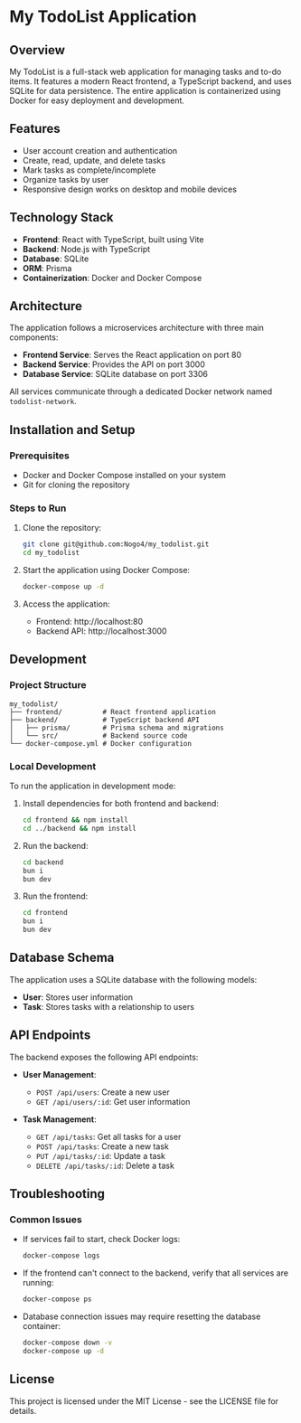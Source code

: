 # My TodoList Application

## Overview
My TodoList is a full-stack web application for managing tasks and to-do items. It features a modern React frontend, a TypeScript backend, and uses SQLite for data persistence. The entire application is containerized using Docker for easy deployment and development.

## Features
- User account creation and authentication
- Create, read, update, and delete tasks
- Mark tasks as complete/incomplete
- Organize tasks by user
- Responsive design works on desktop and mobile devices

## Technology Stack
- **Frontend**: React with TypeScript, built using Vite
- **Backend**: Node.js with TypeScript
- **Database**: SQLite
- **ORM**: Prisma
- **Containerization**: Docker and Docker Compose

## Architecture
The application follows a microservices architecture with three main components:
- **Frontend Service**: Serves the React application on port 80
- **Backend Service**: Provides the API on port 3000
- **Database Service**: SQLite database on port 3306

All services communicate through a dedicated Docker network named `todolist-network`.

## Installation and Setup

### Prerequisites
- Docker and Docker Compose installed on your system
- Git for cloning the repository

### Steps to Run
1. Clone the repository:
   ```bash
   git clone git@github.com:Nogo4/my_todolist.git
   cd my_todolist
   ```

2. Start the application using Docker Compose:
   ```bash
   docker-compose up -d
   ```

3. Access the application:
   - Frontend: http://localhost:80
   - Backend API: http://localhost:3000

## Development

### Project Structure
```
my_todolist/
├── frontend/          # React frontend application
├── backend/           # TypeScript backend API
│   ├── prisma/        # Prisma schema and migrations
│   └── src/           # Backend source code
└── docker-compose.yml # Docker configuration
```

### Local Development
To run the application in development mode:

1. Install dependencies for both frontend and backend:
   ```bash
   cd frontend && npm install
   cd ../backend && npm install
   ```

2. Run the backend:
   ```bash
   cd backend
   bun i
   bun dev
   ```

3. Run the frontend:
   ```bash
   cd frontend
   bun i
   bun dev
   ```

## Database Schema
The application uses a SQLite database with the following models:
- **User**: Stores user information
- **Task**: Stores tasks with a relationship to users

## API Endpoints
The backend exposes the following API endpoints:

- **User Management**:
  - `POST /api/users`: Create a new user
  - `GET /api/users/:id`: Get user information

- **Task Management**:
  - `GET /api/tasks`: Get all tasks for a user
  - `POST /api/tasks`: Create a new task
  - `PUT /api/tasks/:id`: Update a task
  - `DELETE /api/tasks/:id`: Delete a task

## Troubleshooting

### Common Issues
- If services fail to start, check Docker logs:
  ```bash
  docker-compose logs
  ```

- If the frontend can't connect to the backend, verify that all services are running:
  ```bash
  docker-compose ps
  ```

- Database connection issues may require resetting the database container:
  ```bash
  docker-compose down -v
  docker-compose up -d
  ```

## License
This project is licensed under the MIT License - see the LICENSE file for details.
